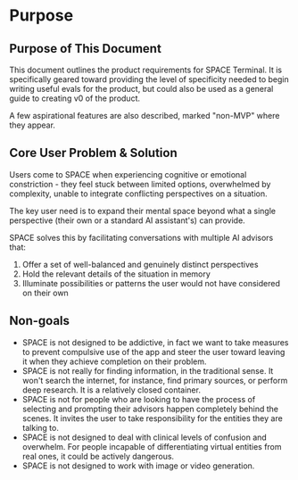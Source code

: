 # Purpose

## Purpose of This Document

This document outlines the product requirements for SPACE Terminal. It is specifically geared toward providing the level of specificity needed to begin writing useful evals for the product, but could also be used as a general guide to creating v0 of the product. 

A few aspirational features are also described, marked "non-MVP" where they appear.

## Core User Problem & Solution

Users come to SPACE when experiencing cognitive or emotional constriction - they feel stuck between limited options, overwhelmed by complexity, unable to integrate conflicting perspectives on a situation.

The key user need is to expand their mental space beyond what a single perspective (their own or a standard AI assistant's) can provide.

SPACE solves this by facilitating conversations with multiple AI advisors that:

1. Offer a set of well-balanced and genuinely distinct perspectives
2. Hold the relevant details of the situation in memory
3. Illuminate possibilities or patterns the user would not have considered on their own

## Non-goals

- SPACE is not designed to be addictive, in fact we want to take measures to prevent compulsive use of the app and steer the user toward leaving it when they achieve completion on their problem.
- SPACE is not really for finding information, in the traditional sense. It won't search the internet, for instance, find primary sources, or perform deep research. It is a relatively closed container.
- SPACE is not for people who are looking to have the process of selecting and prompting their advisors happen completely behind the scenes. It invites the user to take responsibility for the entities they are talking to.
- SPACE is not designed to deal with clinical levels of confusion and overwhelm. For people incapable of differentiating virtual entities from real ones, it could be actively dangerous.
- SPACE is not designed to work with image or video generation. 